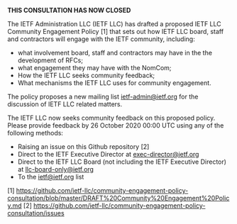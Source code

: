 **THIS CONSULTATION HAS NOW CLOSED**

The IETF Administration LLC (IETF LLC) has drafted a proposed IETF LLC Community Engagement Policy [1] that sets out how IETF LLC board, staff and contractors will engage with the IETF community, including:
 
* what involvement board, staff and contractors may have in the the development of RFCs;
* what engagement they may have with the NomCom; 
* How the IETF LLC seeks community feedback;
* What mechanisms the IETF LLC uses for community engagement.

The policy proposes a new mailing list ietf-admin@ietf.org for the discussion of IETF LLC related matters.

The IETF LLC now seeks community feedback on this proposed policy.  Please provide feedback by 26 October 2020 00:00 UTC using any of the following methods:

* Raising an issue on this Github repository [2]
* Direct to the IETF Executive Director at exec-director@ietf.org
* Direct to the IETF LLC Board (not including the IETF Executive Director) at llc-board-only@ietf.org
* To the ietf@ietf.org list

[1] https://github.com/ietf-llc/community-engagement-policy-consultation/blob/master/DRAFT%20Community%20Engagement%20Policy.md
[2] https://github.com/ietf-llc/community-engagement-policy-consultation/issues